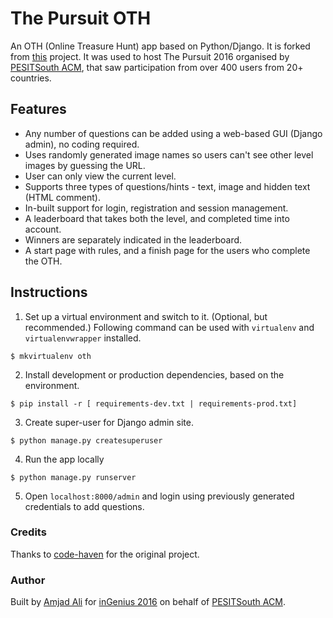 # The Pursuit OTH
An OTH (Online Treasure Hunt) app based on Python/Django. It is forked from [this](https://github.com/code-haven/Django-treasurehunt-demo) project. It was used to host The Pursuit 2016 organised by [PESITSouth ACM](http://pesitsouthacm.org), that saw participation from over 400 users from 20+ countries.

## Features
- Any number of questions can be added using a web-based GUI (Django admin), no coding required.
- Uses randomly generated image names so users can't see other level images by guessing the URL.
- User can only view the current level.
- Supports three types of questions/hints - text, image and hidden text (HTML comment).
- In-built support for login, registration and session management.
- A leaderboard that takes both the level, and completed time into account.
- Winners are separately indicated in the leaderboard.
- A start page with rules, and a finish page for the users who complete the OTH.

## Instructions
1. Set up a virtual environment and switch to it. (Optional, but recommended.) Following command can be used with `virtualenv` and `virtualenvwrapper` installed.<br>
  ```
  $ mkvirtualenv oth
  ```
2. Install development or production dependencies, based on the environment.<br>
  ```
  $ pip install -r [ requirements-dev.txt | requirements-prod.txt]
  ```
3. Create super-user for Django admin site.<br>
  ```
  $ python manage.py createsuperuser
  ```
4. Run the app locally<br>
  ```
  $ python manage.py runserver
  ```
5. Open `localhost:8000/admin` and login using previously generated credentials to add questions.

### Credits
Thanks to [code-haven](https://github.com/code-haven) for the original project.

### Author
Built by [Amjad Ali](https://github.com/amjd) for [inGenius 2016](https://github.com/ingeniushack) on behalf of [PESITSouth ACM](https://github.com/pesitsouthacm).
